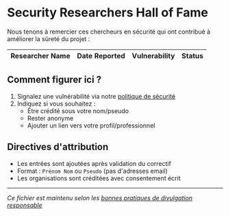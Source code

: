 # Security Researchers Hall of Fame

Nous tenons à remercier ces chercheurs en sécurité qui ont contribué à améliorer la sûreté du projet :

| Researcher Name | Date Reported | Vulnerability | Status |
| --------------- | ------------- | ------------- | ------ |

## Comment figurer ici ?

1. Signalez une vulnérabilité via notre [politique de sécurité](SECURITY.md)
1. Indiquez si vous souhaitez :
   - Être crédité sous votre nom/pseudo
   - Rester anonyme
   - Ajouter un lien vers votre profil/professionnel

## Directives d'attribution

- Les entrées sont ajoutées après validation du correctif
- Format : `Prénom Nom` ou `Pseudo` (pas d'adresses email)
- Les organisations sont créditées avec consentement écrit

______________________________________________________________________

*Ce fichier est maintenu selon les [bonnes pratiques de divulgation responsable](https://en.wikipedia.org/wiki/Responsible_disclosure)*
